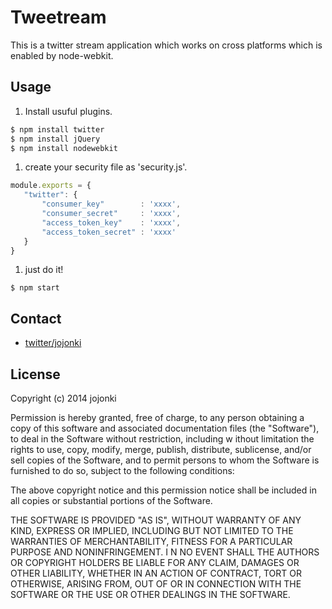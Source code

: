 Tweetream
======================

This is a twitter stream application which works on cross platforms which is enabled by node-webkit.


Usage
------

1. Install usuful plugins.
 
 ``` perl
$ npm install twitter
$ npm install jQuery
$ npm install nodewebkit
```
1. create your security file as 'security.js'.
 
 ```javascript
module.exports = {
    "twitter": {
        "consumer_key"        : 'xxxx',
        "consumer_secret"     : 'xxxx',
        "access_token_key"    : 'xxxx',
        "access_token_secret" : 'xxxx'
    }
} 
```
1. just do it!
```
$ npm start
```

Contact
------

- [twitter/jojonki](https://twitter.com/jojonki)

License
----------
Copyright (c) 2014 jojonki

Permission is hereby granted, free of charge, to any person obtaining a copy of this software and associated documentation files (the "Software"), to deal in the Software without restriction, including w ithout limitation the rights to use, copy, modify, merge, publish, distribute, sublicense, and/or sell copies of the Software, and to permit persons to whom the Software is furnished to do so, subject to  the following conditions:

The above copyright notice and this permission notice shall be included in all copies or substantial portions of the Software.

THE SOFTWARE IS PROVIDED "AS IS", WITHOUT WARRANTY OF ANY KIND, EXPRESS OR IMPLIED, INCLUDING BUT NOT LIMITED TO THE WARRANTIES OF MERCHANTABILITY, FITNESS FOR A PARTICULAR PURPOSE AND NONINFRINGEMENT. I N NO EVENT SHALL THE AUTHORS OR COPYRIGHT HOLDERS BE LIABLE FOR ANY CLAIM, DAMAGES OR OTHER LIABILITY, WHETHER IN AN ACTION OF CONTRACT, TORT OR OTHERWISE, ARISING FROM, OUT OF OR IN CONNECTION WITH THE  SOFTWARE OR THE USE OR OTHER DEALINGS IN THE SOFTWARE.
